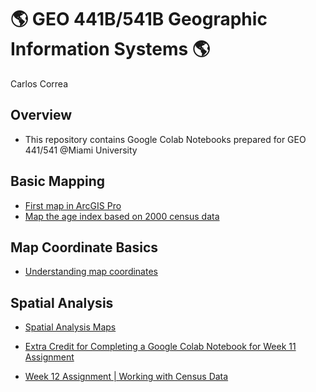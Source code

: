# :earth_americas: GEO 441B/541B Geographic Information Systems :earth_americas:

Carlos Correa

## Overview
- This repository contains Google Colab Notebooks prepared for GEO 441/541 @Miami University

## Basic Mapping

- [First map in ArcGIS Pro](https://github.com/CarlostheCorrea/gis-project-portfolio-geo441-541b/blob/main/basic-mapping%20/first-arcgis-mapping.ipynb)
- [Map the age index based on 2000 census data](https://github.com/CarlostheCorrea/gis-project-portfolio-geo441-541b/blob/main/basic-mapping%20/week_05_assignment_template.ipynb)

## Map Coordinate Basics

- [Understanding map coordinates](https://github.com/CarlostheCorrea/gis-project-portfolio-geo441-541b/blob/main/map-coordinate-basics/cGEO441b_in_class_exercise_lat_lon_calc.ipynb)

## Spatial Analysis

- [Spatial Analysis Maps](https://github.com/CarlostheCorrea/gis-project-portfolio-geo441-541b/blob/main/spatial-analysis/Copy_of_week_10_assignment_template.ipynb)

- [Extra Credit for Completing a Google Colab Notebook for Week 11 Assignment](https://github.com/CarlostheCorrea/gis-project-portfolio-geo441-541b/blob/main/spatial-analysis/3DMap.ipynb)

- [Week 12 Assignment | Working with Census Data]([https://github.com/CarlostheCorrea/gis-project-portfolio-geo441-541b/blob/main/spatial-analysis/3DMap.ipynb](https://github.com/CarlostheCorrea/gis-project-portfolio-geo441-541b/blob/main/spatial-analysis/Copy_of_week_12_assignment_template.ipynb))


